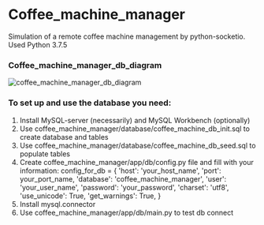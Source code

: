 # Coffee_machine_manager
Simulation of a remote coffee machine management by python-socketio. Used Python 3.7.5
### Coffee_machine_manager_db_diagram


![coffee_machine_manager_db_diagram](https://user-images.githubusercontent.com/56352901/76962995-f0ee9f80-6928-11ea-9b0b-80deabacba98.png)

### To set up and use the database you need:
1. Install MySQL-server (necessarily) and MySQL Workbench (optionally)
2. Use coffee_machine_manager/database/coffee_machine_db_init.sql to create database and tables
3. Use coffee_machine_manager/database/coffee_machine_db_seed.sql to populate tables
4. Create coffee_machine_manager/app/db/config.py file and fill with your information:
config_for_db = {
    'host': 'your_host_name',
    'port': your_port_name,
    'database': 'coffee_machine_manager',
    'user': 'your_user_name',
    'password': 'your_password',
    'charset': 'utf8',
    'use_unicode': True,
    'get_warnings': True,
} 
5. Install mysql.connector
6. Use coffee_machine_manager/app/db/main.py  to test db connect

